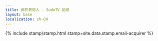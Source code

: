 ```yaml
---
title: 邮件获得人 - SudoTV 贴纸
layout: base
localization: zh-CN
---
```


{% include stamp/stamp.html
    stamp=site.data.stamp.email-acquirer
%}